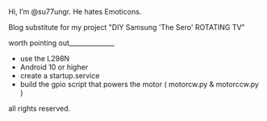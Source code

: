 Hi, I’m @su77ungr. He hates Emoticons.

Blog substitute for my project "DIY Samsung 'The Sero' ROTATING TV" 


worth pointing out______________
 
- use the L298N 
- Android 10 or higher
- create a startup.service  
- build the gpio script that powers the motor ( motorcw.py & motorccw.py )  

all rights reserved.

<!---
su77ungr/su77ungr is a special repository because its `README.md` (this file) appears on your GitHub profile.
You can click the Preview link to take a look at your changes.
--->
